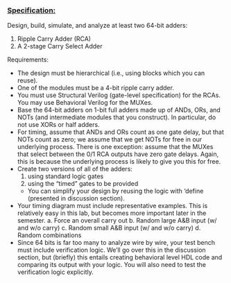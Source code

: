 ### <ins>Specification:</ins>
Design, build, simulate, and analyze at least two 64-bit adders:

1. Ripple Carry Adder (RCA)
2. A 2-stage Carry Select Adder

Requirements:
* The design must be hierarchical (i.e., using blocks which you can reuse).
* One of the modules must be a 4-bit ripple carry adder.
* You must use Structural Verilog (gate-level specification) for the RCAs. You may use Behavioral Verilog for the MUXes.
* Base the 64-bit adders on 1-bit full adders made up of ANDs, ORs, and NOTs (and intermediate modules that you construct). In particular, do not use XORs or 
half adders.
* For timing, assume that ANDs and ORs count as one gate delay, but that NOTs count as zero; we assume that we get NOTs for free in our underlying process. There is one exception: assume that the MUXes that select between the 0/1 RCA outputs have zero gate delays. Again, this is because the underlying process is likely to give you this for free.
* Create two versions of all of the adders:
  1. using standard logic gates
  2. using the “timed” gates to be provided
  * You can simplify your design by reusing the logic with ‘define (presented in discussion section).
* Your timing diagram must include representative examples. This is relatively easy in this lab, but becomes more important later in the semester.
a. Force an overall carry out
b. Random large A&B input (w/ and w/o carry)
c. Random small A&B input (w/ and w/o carry)
d. Random combinations
* Since 64 bits is far too many to analyze wire by wire, your test bench must include verification logic. We’ll go over this in the discussion section, but (briefly) this entails creating behavioral level HDL code and comparing its output with your logic. You will also need to test the verification logic explicitly.
